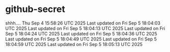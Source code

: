 # github-secret

shhh....
Thu Sep 4 15:58:26 UTC 2025
Last updated on Fri Sep  5 18:04:03 UTC 2025
Last updated on Fri Sep  5 18:04:13 UTC 2025
Last updated on Fri Sep  5 18:04:24 UTC 2025
Last updated on Fri Sep  5 18:04:36 UTC 2025
Last updated on Fri Sep  5 18:04:49 UTC 2025
Last updated on Fri Sep  5 18:04:59 UTC 2025
Last updated on Fri Sep  5 18:05:13 UTC 2025
